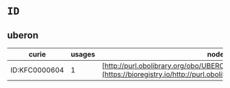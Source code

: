 # `ID`
## uberon
| curie         |   usages | nodes                                                                                                                 |
|---------------|----------|-----------------------------------------------------------------------------------------------------------------------|
| ID:KFC0000604 |        1 | [http://purl.obolibrary.org/obo/UBERON:0011605](https://bioregistry.io/http://purl.obolibrary.org/obo/UBERON:0011605) |
